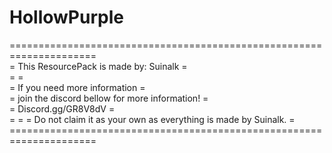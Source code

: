 # HollowPurple

=====================================================================<br/>
=          This ResourcePack is made by: Suinalk                    =<br/>
=                                                                   =<br/>
= If you need more information                                      =<br/>
= join the discord bellow for more information!                     =<br/>
=           Discord.gg/GR8V8dV                                      =<br/>
=                                                                   =</pre>
= Do not claim it as your own as everything is made by Suinalk.     =</pre>
=====================================================================</pre>

